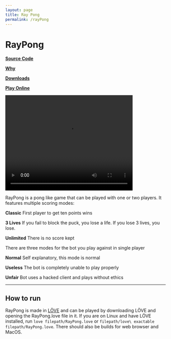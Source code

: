```yaml
---
layout: page
title: Ray Pong
permalink: /rayPong
---
```


# RayPong

[**Source Code**](https://github.com/RayTheNoob/Ray-Pong)

[**Why**](https://raythenoob.github.io/website/rayPong/why)

[**Downloads**](https://raythenoob.github.io/website/rayPong/download)

[**Play Online**](https://raythenoob.github.io/website/rayPong/demo.html)

<!---
![ ](https://raw.githubusercontent.com/RayTheNoob/website/main/pages/rayPong/rpscreenshot2.png)
-->
<div>
<video width="400" height="300" autoplay loop>
  <source src="https://raw.githubusercontent.com/RayTheNoob/website/main/pages/rayPong/fmv.mp4" type="video/mp4">
Your browser does not support the video tag.
</video> 
</div>

RayPong is a pong like game that can be played with one or two players. It features multiple scoring modes:

**Classic**
First player to get ten points wins

**3 Lives**
If you fail to block the puck, you lose a life. If you lose 3 lives, you lose.

**Unlimited**
There is no score kept

There are three modes for the bot you play against in single player

**Normal**
Self explanatory, this mode is normal

**Useless**
The bot is completely unable to play properly

**Unfair**
Bot uses a hacked client and plays without ethics

---
## How to run
RayPong is made in [LÖVE](https://love2d.org/)  and can be played by downloading LÖVE and opening the RayPong.love file in it. If you are on Linux and have LÖVE installed, run `love filepath/RayPong.love` or `filepath/love\ exactable filepath/RayPong.love`. There should also be builds for web browser and MacOS.
